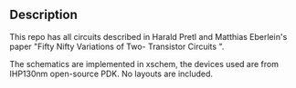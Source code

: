 ## Description
This repo has all circuits described in Harald Pretl and Matthias Eberlein's paper "Fifty Nifty Variations of Two- Transistor Circuits ". 

The schematics are implemented in xschem, the devices used are from IHP130nm open-source PDK. No layouts are included. 
